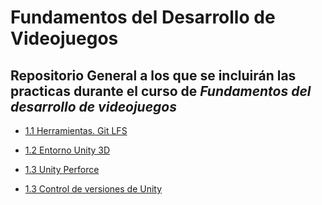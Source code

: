 # Fundamentos del Desarrollo de Videojuegos

## Repositorio General a los que se incluirán las practicas durante el curso de *Fundamentos del desarrollo de videojuegos*

- [1.1 Herramientas. Git LFS](https://github.com/Alu0101030562/1.1-Herramientas.-Git-LFS)
  
- [1.2 Entorno Unity 3D](https://github.com/Alu0101030562/1.2-Entorno-Unity-3D)

- [1.3 Unity Perforce](https://github.com/Alu0101030562/1.3-Unity-Perforce)

- [1.3 Control de versiones de Unity](https://github.com/Alu0101030562/1.3-Control-de-versiones-de-Unity)
